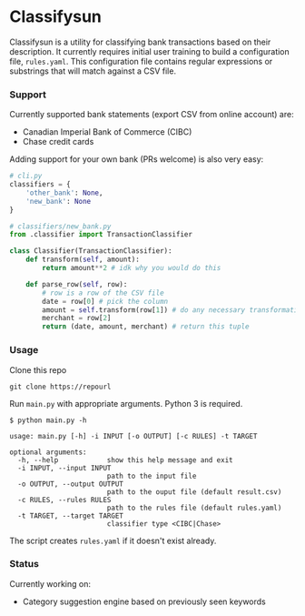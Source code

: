 # Classifysun

Classifysun is a utility for classifying bank transactions based on their description. It currently requires initial user training to build a configuration file, `rules.yaml`. This configuration file contains regular expressions or substrings that will match against a CSV file.

### Support
Currently supported bank statements (export CSV from online account) are:

  * Canadian Imperial Bank of Commerce (CIBC)
  * Chase credit cards

Adding support for your own bank (PRs welcome) is also very easy:

```python
# cli.py
classifiers = {
    'other_bank': None,
    'new_bank': None
}

# classifiers/new_bank.py
from .classifier import TransactionClassifier

class Classifier(TransactionClassifier):
	def transform(self, amount):
    	return amount**2 # idk why you would do this

    def parse_row(self, row):
    	# row is a row of the CSV file
        date = row[0] # pick the column
        amount = self.transform(row[1]) # do any necessary transformations
        merchant = row[2]
        return (date, amount, merchant) # return this tuple
```

### Usage
Clone this repo
```
git clone https://repourl
```
Run `main.py` with appropriate arguments. Python 3 is required.
```
$ python main.py -h

usage: main.py [-h] -i INPUT [-o OUTPUT] [-c RULES] -t TARGET

optional arguments:
  -h, --help            show this help message and exit
  -i INPUT, --input INPUT
                        path to the input file
  -o OUTPUT, --output OUTPUT
                        path to the ouput file (default result.csv)
  -c RULES, --rules RULES
                        path to the rules file (default rules.yaml)
  -t TARGET, --target TARGET
                        classifier type <CIBC|Chase>
```

The script creates `rules.yaml` if it doesn't exist already.

### Status
Currently working on:

 * Category suggestion engine based on previously seen keywords
